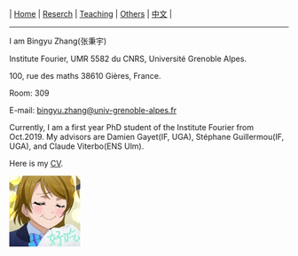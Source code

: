 | [Home](index.md)  | [Reserch](research-en.md)    | [Teaching](teaching-en.md) | [Others](others-en.md)        | [中文](index-ch.md) |

* * *

I am Bingyu Zhang(张秉宇)

Institute Fourier, UMR 5582 du CNRS, Université Grenoble Alpes. 

100, rue des maths 38610 Gières, France.  

Room: 309

E-mail: bingyu.zhang@univ-grenoble-alpes.fr

Currently, I am a first year PhD student of the Institute Fourier from Oct.2019. My advisors are Damien Gayet(IF, UGA), Stéphane Guillermou(IF, UGA), and Claude Viterbo(ENS Ulm).

Here is my [CV](CV.pdf).

![title](title.jpg)








